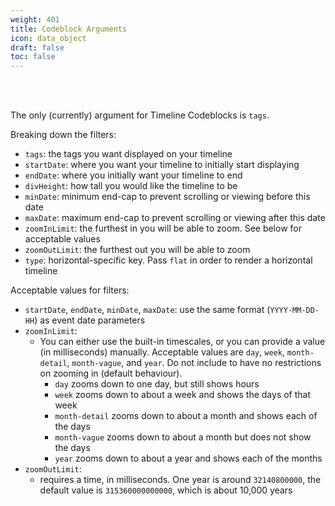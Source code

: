 ```yaml
---
weight: 401
title: Codeblock Arguments
icon: data_object
draft: false
toc: false
---
```


<br></br>

The only (currently) argument for Timeline Codeblocks is `tags`.

Breaking down the filters:
- `tags`: the tags you want displayed on your timeline
- `startDate`: where you want your timeline to initially start displaying
- `endDate`: where you initially want your timeline to end
- `divHeight`: how tall you would like the timeline to be
- `minDate`: minimum end-cap to prevent scrolling or viewing before this date
- `maxDate`: maximum end-cap to prevent scrolling or viewing after this date
- `zoomInLimit`: the furthest in you will be able to zoom. See below for acceptable values
- `zoomOutLimit`: the furthest out you will be able to zoom
- `type`: horizontal-specific key. Pass `flat` in order to render a horizontal timeline

Acceptable values for filters:
- `startDate`, `endDate`, `minDate`, `maxDate`: use the same format (`YYYY-MM-DD-HH`) as event date parameters
- `zoomInLimit`:
  - You can either use the built-in timescales, or you can provide a value (in milliseconds) manually. Acceptable values are `day`, `week`, `month-detail`, `month-vague`, and `year`. Do not include to have no restrictions on zooming in (default behaviour).
    - `day` zooms down to one day, but still shows hours
    - `week` zooms down to about a week and shows the days of that week
    - `month-detail` zooms down to about a month and shows each of the days
    - `month-vague` zooms down to about a month but does not show the days
    - `year` zooms down to about a year and shows each of the months
- `zoomOutLimit`:
  - requires a time, in milliseconds. One year is around `32140800000`, the default value is `315360000000000`, which is about 10,000 years
